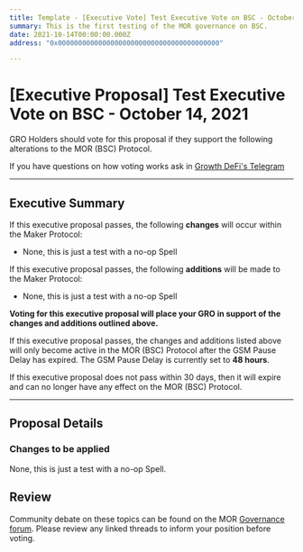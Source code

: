 ```yaml
---
title: Template - [Executive Vote] Test Executive Vote on BSC - October 14, 2021
summary: This is the first testing of the MOR governance on BSC.
date: 2021-10-14T00:00:00.000Z
address: "0x0000000000000000000000000000000000000000"

---
```

# [Executive Proposal] Test Executive Vote on BSC - October 14, 2021

GRO Holders should vote for this proposal if they support the following alterations to the MOR (BSC) Protocol.

If you have questions on how voting works ask in [Growth DeFi's Telegram](https://t.me/growthdefi)

---

## Executive Summary

If this executive proposal passes, the following **changes** will occur within the Maker Protocol:
- None, this is just a test with a no-op Spell

If this executive proposal passes, the following **additions** will be made to the Maker Protocol:
- None, this is just a test with a no-op Spell

**Voting for this executive proposal will place your GRO in support of the changes and additions outlined above.**

If this executive proposal passes, the changes and additions listed above will only become active in the MOR (BSC) Protocol after the GSM Pause Delay has expired. The GSM Pause Delay is currently set to **48 hours**.

If this executive proposal does not pass within 30 days, then it will expire and can no longer have any effect on the MOR (BSC) Protocol.

---

## Proposal Details

### Changes to be applied

None, this is just a test with a no-op Spell.

## Review

Community debate on these topics can be found on the MOR [Governance forum](https://forum.growthdefi.com/). Please review any linked threads to inform your position before voting.
